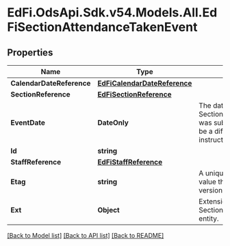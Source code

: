 # EdFi.OdsApi.Sdk.v54.Models.All.EdFiSectionAttendanceTakenEvent

## Properties

Name | Type | Description | Notes
------------ | ------------- | ------------- | -------------
**CalendarDateReference** | [**EdFiCalendarDateReference**](EdFiCalendarDateReference.md) |  | 
**SectionReference** | [**EdFiSectionReference**](EdFiSectionReference.md) |  | 
**EventDate** | **DateOnly** | The date the SectionAttendanceTakenEvent was submitted, which could be a different date than the instructional day. | 
**Id** | **string** |  | [optional] 
**StaffReference** | [**EdFiStaffReference**](EdFiStaffReference.md) |  | [optional] 
**Etag** | **string** | A unique system-generated value that identifies the version of the resource. | [optional] 
**Ext** | **Object** | Extensions to the SectionAttendanceTakenEvent entity. | [optional] 

[[Back to Model list]](../../README.md#documentation-for-models) [[Back to API list]](../../README.md#documentation-for-api-endpoints) [[Back to README]](../../README.md)

